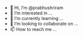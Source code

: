 - 👋 Hi, I’m @prabhushriram
- 👀 I’m interested in ...
- 🌱 I’m currently learning ...
- 💞️ I’m looking to collaborate on ...
- 📫 How to reach me ...

<!---
prabhushriram/prabhushriram is a ✨ special ✨ repository because its `README.md` (this file) appears on your GitHub profile.
You can click the Preview link to take a look at your changes.
--->
